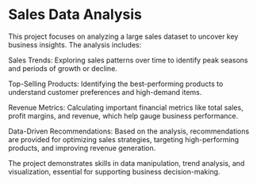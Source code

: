 # Sales Data Analysis
This project focuses on analyzing a large sales dataset to uncover key business insights. The analysis includes:

Sales Trends: Exploring sales patterns over time to identify peak seasons and periods of growth or decline.

Top-Selling Products: Identifying the best-performing products to understand customer preferences and high-demand items.

Revenue Metrics: Calculating important financial metrics like total sales, profit margins, and revenue, which help gauge business performance.

Data-Driven Recommendations: Based on the analysis, recommendations are provided for optimizing sales strategies, targeting high-performing products, and improving revenue generation.

The project demonstrates skills in data manipulation, trend analysis, and visualization, essential for supporting business decision-making.
